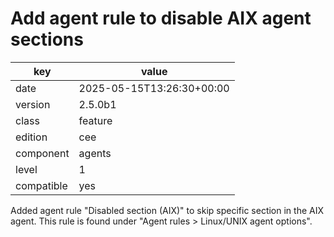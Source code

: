 [//]: # (werk v2)
# Add agent rule to disable AIX agent sections

key        | value
---------- | ---
date       | 2025-05-15T13:26:30+00:00
version    | 2.5.0b1
class      | feature
edition    | cee
component  | agents
level      | 1
compatible | yes

Added agent rule "Disabled section (AIX)" to skip specific section in
the AIX agent. This rule is found under "Agent rules > Linux/UNIX agent
options".

